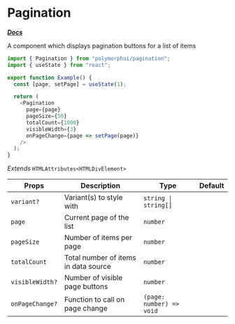 # Pagination

[**_Docs_**](../README.md)

A component which displays pagination buttons for a list of items

```typescript jsx
import { Pagination } from "polymorphui/pagination";
import { useState } from "react";

export function Example() {
  const [page, setPage] = useState(1);

  return (
    <Pagination
      page={page}
      pageSize={50}
      totalCount={1000}
      visibleWidth={3}
      onPageChange={page => setPage(page)}
    />
  );
}
```

_Extends_ `HTMLAttributes<HTMLDivElement>`

| Props           | Description                          | Type                     | Default |
|-----------------|--------------------------------------|--------------------------|---------|
| `variant?`      | Variant(s) to style with             | `string \| string[]`     |         |
| `page`          | Current page of the list             | `number`                 |         |
| `pageSize`      | Number of items per page             | `number`                 |         |
| `totalCount`    | Total number of items in data source | `number`                 |         |
| `visibleWidth?` | Number of visible page buttons       | `number`                 |         |
| `onPageChange?` | Function to call on page change      | `(page: number) => void` |         |
